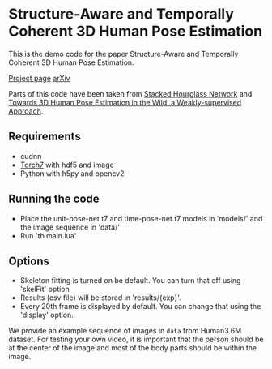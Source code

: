 # Structure-Aware and Temporally Coherent 3D Human Pose Estimation

This is the demo code for the paper Structure-Aware and Temporally Coherent 3D Human Pose Estimation.

[Project page](https://tinyurl.com/pose-iitb)
[arXiv](https://arxiv.org/abs/1711.09250v1)

Parts of this code have been taken from [Stacked Hourglass Network](https://github.com/anewell/pose-hg-train) and [Towards 3D Human Pose Estimation in the Wild: a Weakly-supervised Approach](https://github.com/xingyizhou/pose-hg-3d).

## Requirements
- cudnn
- [Torch7](https://github.com/torch/torch7) with hdf5 and image
- Python with h5py and opencv2

## Running the code
- Place the unit-pose-net.t7 and time-pose-net.t7 models in 'models/' and the image sequence in 'data/'
- Run `th main.lua'

## Options
 - Skeleton fitting is turned on be default. You can turn that off using 'skelFit' option
 - Results (csv file) will be stored in 'results/{exp}'. 
 - Every 20th frame is displayed by default. You can change that using the 'display' option.
 

We provide an example sequence of images in `data` from Human3.6M dataset. For testing your own video, it is important that the person should be at the center of the image and most of the body parts should be within the image. 
